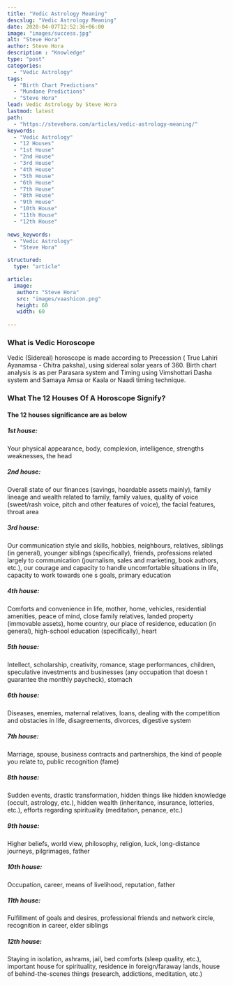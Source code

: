 ```yaml
---
title: "Vedic Astrology Meaning"
descslug: "Vedic Astrology Meaning"
date: 2020-04-07T12:52:36+06:00
image: "images/success.jpg"
alt: "Steve Hora"
author: Steve Hora
description : "Knowledge"
type: "post"
categories: 
  - "Vedic Astrology"
tags:
  - "Birth Chart Predictions"
  - "Mundane Predictions"
  - "Steve Hora"
lead: Vedic Astrology by Steve Hora
lastmod: latest 
path:
  - "https://stevehora.com/articles/vedic-astrology-meaning/"
keywords:
  - "Vedic Astrology"
  - "12 Houses"
  - "1st House"
  - "2nd House"
  - "3rd House"
  - "4th House"
  - "5th House"
  - "6th House"
  - "7th House"
  - "8th House"
  - "9th House"
  - "10th House"
  - "11th House"
  - "12th House"
  
news_keywords:
  - "Vedic Astrology"
  - "Steve Hora"

structured:
  type: "article"

article:
  image:
   author: "Steve Hora"
   src: "images/vaashicon.png"
   height: 60
   width: 60
  
---
```


### What is Vedic Horoscope

Vedic (Sidereal) horoscope is made according to Precession ( True Lahiri Ayanamsa - Chitra paksha), using sidereal solar years of 360.
Birth chart analysis is as per Parasara system and Timing using Vimshottari Dasha system and Samaya Amsa or Kaala or Naadi timing technique.

### What The 12 Houses Of A Horoscope Signify?

#### The 12 houses significance are as below

##### 1st house:
Your physical appearance, body, complexion, intelligence, strengths  weaknesses, the head

##### 2nd house:
Overall state of our finances (savings, hoardable assets mainly), family lineage and wealth related to family, family values, quality of voice (sweet/rash voice, pitch and other features of voice), the facial features, throat area

##### 3rd house:
Our communication style and skills, hobbies, neighbours, relatives, siblings (in general), younger siblings (specifically), friends, professions related largely to communication (journalism, sales and marketing, book authors, etc.), our courage and capacity to handle uncomfortable situations in life, capacity to work towards one s goals, primary education

##### 4th house:
Comforts and convenience in life, mother, home, vehicles, residential amenities, peace of mind, close family relatives, landed property (immovable assets), home country, our place of residence, education (in general), high-school education (specifically), heart

##### 5th house:
Intellect, scholarship, creativity, romance, stage performances, children, speculative investments and businesses (any occupation that doesn t guarantee the monthly paycheck), stomach

##### 6th house:
Diseases, enemies, maternal relatives, loans, dealing with the competition and obstacles in life, disagreements, divorces, digestive system

##### 7th house:
Marriage, spouse, business contracts and partnerships, the kind of people you relate to, public recognition (fame)

##### 8th house:
Sudden events, drastic transformation, hidden things like hidden knowledge (occult, astrology, etc.), hidden wealth (inheritance, insurance, lotteries, etc.), efforts regarding spirituality (meditation, penance, etc.)

##### 9th house:
Higher beliefs, world view, philosophy, religion, luck, long-distance journeys, pilgrimages, father

##### 10th house:
Occupation, career, means of livelihood, reputation, father

##### 11th house:
Fulfillment of goals and desires, professional friends and network circle, recognition in career, elder siblings

##### 12th house:
Staying in isolation, ashrams, jail, bed comforts (sleep quality, etc.), important house for spirituality, residence in foreign/faraway lands, house of behind-the-scenes things (research, addictions, meditation, etc.)

